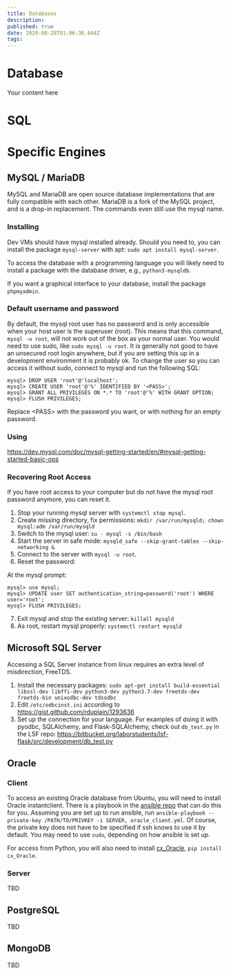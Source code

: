 ```yaml
---
title: Databases
description: 
published: true
date: 2020-08-28T01:06:36.644Z
tags: 
---
```


# Database
Your content here

# SQL

# Specific Engines

## MySQL / MariaDB
MySQL and MariaDB are open source database implementations that are fully compatible with each other. MariaDB is a fork of the MySQL project, and is a drop-in replacement. The commands even still use the mysql name.

### Installing

Dev VMs should have mysql installed already. Should you need to, you can install the package `mysql-server` with apt: `sudo apt install mysql-server`.

To access the database with a programming language you will likely need to install a package with the database driver, e.g., `python3-mysqldb`.

If you want a graphical interface to your database, install the package `phpmyadmin`.

### Default username and password

By default, the mysql root user has no password and is only accessible when your host user is the superuser (root). This means that this command, `mysql -u root`, will not work out of the box as your normal user. You would need to use sudo, like `sudo mysql -u root`. It is generally not good to have an unsecured root login anywhere, but if you are setting this up in a development environment it is probably ok. To change the user so you can access it without sudo, connect to mysql and run the following SQL:

    mysql> DROP USER 'root'@'localhost';
    mysql> CREATE USER 'root'@'%' IDENTIFIED BY '<PASS>';
    mysql> GRANT ALL PRIVILEGES ON *.* TO 'root'@'%' WITH GRANT OPTION;
    mysql> FLUSH PRIVILEGES;

Replace \<PASS> with the password you want, or with nothing for an empty password.

### Using
https://dev.mysql.com/doc/mysql-getting-started/en/#mysql-getting-started-basic-ops

### Recovering Root Access

If you have root access to your computer but do not have the mysql root password anymore, you can reset it.

1. Stop your running mysql server with `systemctl stop mysql`.
2. Create missing directory, fix permissions: `mkdir /var/run/mysqld; chown mysql:adm /var/run/mysqld`
3. Switch to the mysql user: `su - mysql -s /bin/bash`
4. Start the server in safe mode: `mysqld_safe --skip-grant-tables --skip-networking &`
5. Connect to the server with `mysql -u root`.
6. Reset the password:

At the mysql prompt:
   
    mysql> use mysql;
    mysql> UPDATE user SET authentication_string=password('root') WHERE user='root';
    mysql> FLUSH PRIVILEGES;

7. Exit mysql and stop the existing server: `killall mysqld`
8. As root, restart mysql properly: `systemctl restart mysqld`

## Microsoft SQL Server

Accessing a SQL Server instance from linux requires an extra level of misdirection, FreeTDS.

1. Install the necessary packages:
`sudo apt-get install build-essential libssl-dev libffi-dev python3-dev python3.7-dev freetds-dev freetds-bin unixodbc-dev tdsodbc`
2. Edit `/etc/odbcinst.ini` according to https://gist.github.com/rduplain/1293636
3. Set up the connection for your language. For examples of doing it with pyodbc, SQLAlchemy, and Flask-SQLAlchemy, check out `db_test.py` in the LSF repo: https://bitbucket.org/laborstudents/lsf-flask/src/development/db_test.py 

## Oracle

### Client
To access an existing Oracle database from Ubuntu, you will need to install Oracle instantclient. There is a playbook in the [ansible repo](https://bitbucket.org/laborstudents/ansible_proj/src/master/) that can do this for you. Assuming you are set up to run ansible, run `ansible-playbook --private-key /PATH/TO/PRIVKEY -i SERVER, oracle_client.yml`. Of course, the private key does not have to be specified if ssh knows to use it by default. You may need to use `sudo`, depending on how ansible is set up.

For access from Python, you will also need to install [cx_Oracle](https://cx-oracle.readthedocs.io/en/latest/), `pip install cx_Oracle`.

### Server
TBD

## PostgreSQL
TBD
## MongoDB
TBD